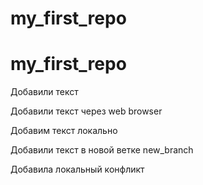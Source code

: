 ﻿# my_first_repo
# my_first_repo

Добавили текст 

Добавили текст через web browser

Добавим текст локально

Добавили текст в новой ветке new_branch

Добавила локальный конфликт


